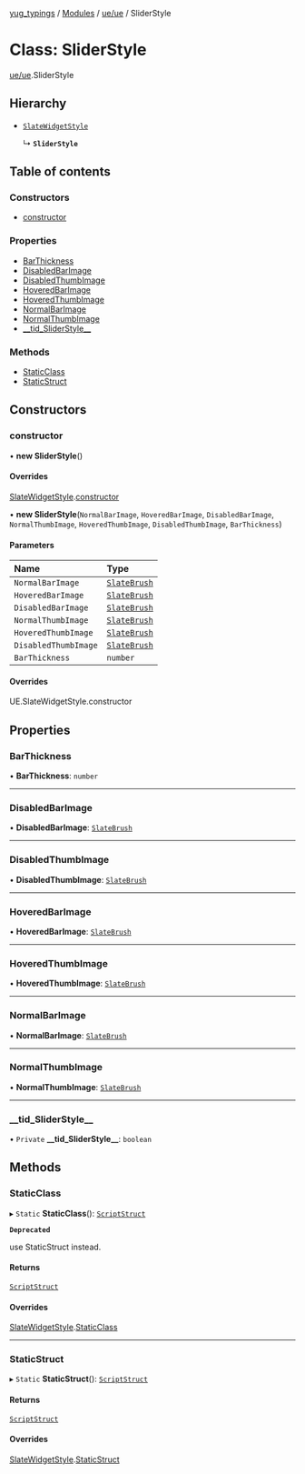 [yug_typings](../README.md) / [Modules](../modules.md) / [ue/ue](../modules/ue_ue.md) / SliderStyle

# Class: SliderStyle

[ue/ue](../modules/ue_ue.md).SliderStyle

## Hierarchy

- [`SlateWidgetStyle`](ue_ue.SlateWidgetStyle.md)

  ↳ **`SliderStyle`**

## Table of contents

### Constructors

- [constructor](ue_ue.SliderStyle.md#constructor)

### Properties

- [BarThickness](ue_ue.SliderStyle.md#barthickness)
- [DisabledBarImage](ue_ue.SliderStyle.md#disabledbarimage)
- [DisabledThumbImage](ue_ue.SliderStyle.md#disabledthumbimage)
- [HoveredBarImage](ue_ue.SliderStyle.md#hoveredbarimage)
- [HoveredThumbImage](ue_ue.SliderStyle.md#hoveredthumbimage)
- [NormalBarImage](ue_ue.SliderStyle.md#normalbarimage)
- [NormalThumbImage](ue_ue.SliderStyle.md#normalthumbimage)
- [\_\_tid\_SliderStyle\_\_](ue_ue.SliderStyle.md#__tid_sliderstyle__)

### Methods

- [StaticClass](ue_ue.SliderStyle.md#staticclass)
- [StaticStruct](ue_ue.SliderStyle.md#staticstruct)

## Constructors

### constructor

• **new SliderStyle**()

#### Overrides

[SlateWidgetStyle](ue_ue.SlateWidgetStyle.md).[constructor](ue_ue.SlateWidgetStyle.md#constructor)

• **new SliderStyle**(`NormalBarImage`, `HoveredBarImage`, `DisabledBarImage`, `NormalThumbImage`, `HoveredThumbImage`, `DisabledThumbImage`, `BarThickness`)

#### Parameters

| Name | Type |
| :------ | :------ |
| `NormalBarImage` | [`SlateBrush`](ue_ue.SlateBrush.md) |
| `HoveredBarImage` | [`SlateBrush`](ue_ue.SlateBrush.md) |
| `DisabledBarImage` | [`SlateBrush`](ue_ue.SlateBrush.md) |
| `NormalThumbImage` | [`SlateBrush`](ue_ue.SlateBrush.md) |
| `HoveredThumbImage` | [`SlateBrush`](ue_ue.SlateBrush.md) |
| `DisabledThumbImage` | [`SlateBrush`](ue_ue.SlateBrush.md) |
| `BarThickness` | `number` |

#### Overrides

UE.SlateWidgetStyle.constructor

## Properties

### BarThickness

• **BarThickness**: `number`

___

### DisabledBarImage

• **DisabledBarImage**: [`SlateBrush`](ue_ue.SlateBrush.md)

___

### DisabledThumbImage

• **DisabledThumbImage**: [`SlateBrush`](ue_ue.SlateBrush.md)

___

### HoveredBarImage

• **HoveredBarImage**: [`SlateBrush`](ue_ue.SlateBrush.md)

___

### HoveredThumbImage

• **HoveredThumbImage**: [`SlateBrush`](ue_ue.SlateBrush.md)

___

### NormalBarImage

• **NormalBarImage**: [`SlateBrush`](ue_ue.SlateBrush.md)

___

### NormalThumbImage

• **NormalThumbImage**: [`SlateBrush`](ue_ue.SlateBrush.md)

___

### \_\_tid\_SliderStyle\_\_

• `Private` **\_\_tid\_SliderStyle\_\_**: `boolean`

## Methods

### StaticClass

▸ `Static` **StaticClass**(): [`ScriptStruct`](ue_ue.ScriptStruct.md)

**`Deprecated`**

use StaticStruct instead.

#### Returns

[`ScriptStruct`](ue_ue.ScriptStruct.md)

#### Overrides

[SlateWidgetStyle](ue_ue.SlateWidgetStyle.md).[StaticClass](ue_ue.SlateWidgetStyle.md#staticclass)

___

### StaticStruct

▸ `Static` **StaticStruct**(): [`ScriptStruct`](ue_ue.ScriptStruct.md)

#### Returns

[`ScriptStruct`](ue_ue.ScriptStruct.md)

#### Overrides

[SlateWidgetStyle](ue_ue.SlateWidgetStyle.md).[StaticStruct](ue_ue.SlateWidgetStyle.md#staticstruct)

